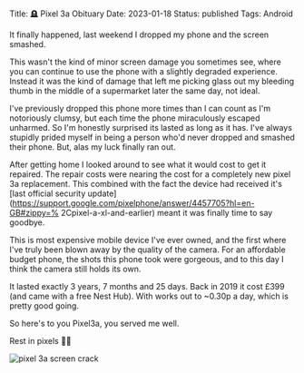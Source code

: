 Title: 🪦 Pixel 3a Obituary
Date: 2023-01-18
Status: published
Tags: Android

It finally happened, last weekend I dropped my phone and the screen smashed.

This wasn't the kind of minor screen damage you sometimes see, where you can
continue to use the phone with a slightly degraded experience. Instead it was
the kind of damage that left me picking glass out my bleeding thumb in the
middle of a supermarket later the same day, not ideal.

I've previously dropped this phone more times than I can count as I'm
notoriously clumsy, but each time the phone miraculously escaped unharmed. So
I'm honestly surprised its lasted as long as it has. I've always stupidly prided
myself in being a person who'd never dropped and smashed their phone. But, alas
my luck finally ran out.

After getting home I looked around to see what it would cost to get it repaired.
The repair costs were nearing the cost for a completely new pixel 3a
replacement. This combined with the fact the device had received it's [last
official security
update](https://support.google.com/pixelphone/answer/4457705?hl=en-GB#zippy=%
2Cpixel-a-xl-and-earlier) meant it was finally time to say goodbye.

This is most expensive mobile device I've ever owned, and the first where I've
truly been blown away by the quality of the camera. For an affordable budget
phone, the shots this phone took were gorgeous, and to this day I think the
camera still holds its own.

It lasted exactly 3 years, 7 months and 25 days. Back in 2019 it cost £399 (and
came with a free Nest Hub). With works out to ~0.30p a day, which is pretty good
going.

So here's to you Pixel3a, you served me well.

Rest in pixels 📱💀

<img style="max-height: 50rem;" src="{static}/images/pixel-3a-screen-crack.jpg" alt="pixel 3a screen crack"></img>
